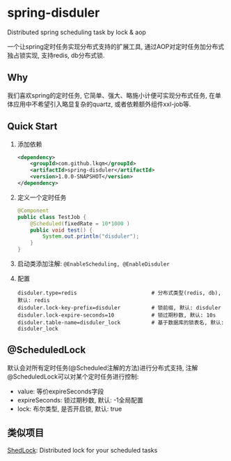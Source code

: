 # spring-disduler
Distributed spring scheduling task by lock & aop

一个让spring定时任务实现分布式支持的扩展工具, 通过AOP对定时任务加分布式独占锁实现, 支持redis, db分布式锁.

## Why
我们喜欢spring的定时任务, 它简单、强大、略施小计便可实现分布式任务, 在单体应用中不希望引入略显复杂的quartz, 或者依赖额外组件xxl-job等.

## Quick Start
1. 添加依赖
    ```xml
    <dependency>
        <groupId>com.github.lkqm</groupId>
        <artifactId>spring-disduler</artifactId>
        <version>1.0.0-SNAPSHOT</version>
    </dependency>
    ```

2. 定义一个定时任务
    ```java
    @Component
    public class TestJob {
        @Scheduled(fixedRate = 10*1000 )
        public void test() {
            System.out.println("disduler");
        }
    }
    ```
    
3. 启动类添加注解: `@EnableScheduling, @EnableDisduler`

4. 配置
    ```properties
    disduler.type=redis                        # 分布式类型(redis, db), 默认: redis
    disduler.lock-key-prefix=disduler          # 锁前缀, 默认: disduler
    disduler.lock-expire-seconds=10            # 锁过期秒数, 默认: 10s
    disduler.table-name=disduler_lock          # 基于数据库的锁表名, 默认: disduler_lock
    ```

## @ScheduledLock
默认会对所有定时任务(@Scheduled注解的方法)进行分布式支持, 注解@ScheduledLock可以对某个定时任务进行控制:

- value: 等价expireSeconds字段
- expireSeconds: 锁过期秒数, 默认: -1全局配置
- lock: 布尔类型, 是否开启锁, 默认: true

## 类似项目
[ShedLock](https://github.com/lukas-krecan/ShedLock): Distributed lock for your scheduled tasks
